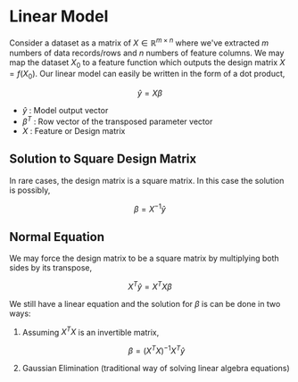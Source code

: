 #  Linear Model

Consider a dataset as a matrix of $X \in \mathbb{R}^{m\times n}$ where we've extracted $m$ numbers of data records/rows and $n$ numbers of feature columns. We may map the dataset $X_0$ to a feature function which outputs the design matrix $X = f(X_0)$. Our linear model can easily be written in the form of a dot product,

$$ \hat y = X \beta $$

* $\hat y$ : Model output vector
* $\beta^T$ : Row vector of the transposed parameter vector
* $X$ : Feature or Design matrix

## Solution to Square Design Matrix

In rare cases, the design matrix is a square matrix. In this case the solution is possibly,

$$ \beta = X^{-1}\hat y $$

## Normal Equation

We may force the design matrix to be a square matrix by multiplying both sides by its transpose,

$$ X^T\hat y = X^T X \beta  $$

We still have a linear equation and the solution for $\beta$ is can be done in two ways:

1. Assuming $X^TX$ is an invertible matrix,

    $$ \beta = (X^TX)^{-1} X^T\hat y $$

2. Gaussian Elimination (traditional way of solving linear algebra equations)